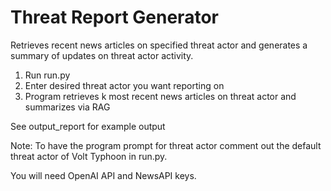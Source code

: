 # Threat Report Generator
Retrieves recent news articles on specified threat actor and generates a summary of updates on threat actor activity. 

1. Run run.py
2. Enter desired threat actor you want reporting on
3. Program retrieves k most recent news articles on threat actor and summarizes via RAG

See output_report for example output

Note: To have the program prompt for threat actor comment out the default threat actor of Volt Typhoon in run.py.

You will need OpenAI API and NewsAPI keys.
